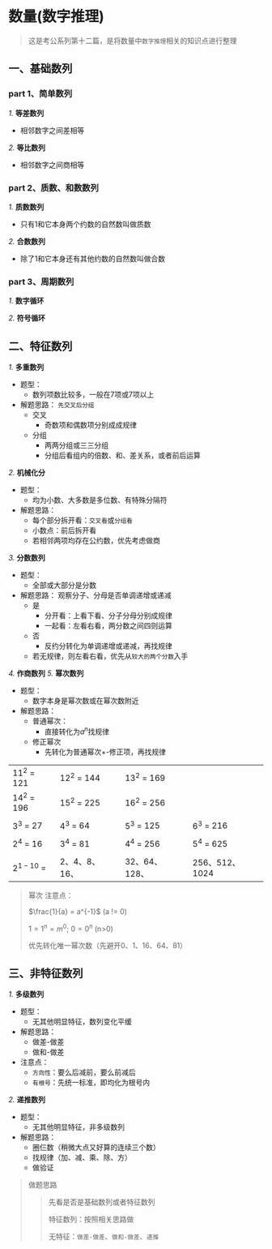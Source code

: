 
# 数量(数字推理)

>这是考公系列第十二篇，是将数量中`数字推理`相关的知识点进行整理


## 一、基础数列

### part 1、简单数列

*1.*  **等差数列**
  * 相邻数字之间差相等

*2.*  **等比数列**
  * 相邻数字之间商相等
  
### part 2、质数、和数数列

*1.*  **质数数列**
  * 只有1和它本身两个约数的自然数叫做质数

*2.*  **合数数列**
  * 除了1和它本身还有其他约数的自然数叫做合数

### part 3、周期数列

*1.*  **数字循环**

*2.*  **符号循环**


## 二、特征数列

*1.*  **多重数列**
  * 题型：
    * 数列项数比较多，一般在7项或7项以上
  * 解题思路： `先交叉后分组`
    * 交叉
      * 奇数项和偶数项分别成成规律
    * 分组
      * 两两分组或三三分组
      * 分组后看组内的倍数、和、差关系，或者前后运算

*2.*  **机械化分**
  * 题型：
    * 均为小数、大多数是多位数、有特殊分隔符
  * 解题思路： 
    * 每个部分拆开看：`交叉看`或`分组看`
    * 小数点：前后拆开看
    * 若相邻两项均存在公约数，优先考虑做商

*3.*  **分数数列**
  * 题型：
    * 全部或大部分是分数
  * 解题思路： 观察分子、分母是否单调递增或递减
    * 是
      * 分开看：上看下看、分子分母分别成规律
      * 一起看：左看右看，两分数之间四则运算
    * 否
      * 反约分转化为单调递增或递减，再找规律
    * 若无规律，则左看右看，优先从`较大的两个分数`入手

*4.*  **作商数列**
*5.*  **幂次数列**
  * 题型：
    * 数字本身是幂次数或在幂次数附近
  * 解题思路： 
    * 普通幂次：
      * 直接转化为$a^n$找规律
    * 修正幂次
      * 先转化为普通幂次+-修正项，再找规律

|  | |  |  |
|-|-|-|-|
| $11^2$ = 121 | $12^2$ = 144 | $13^2$ = 169 |  |
| $14^2$ = 196 | $15^2$ = 225 | $16^2$ = 256 | |
|  | |  |  |
| $3^3$ = 27 | $4^3$ = 64 | $5^3$ = 125 | $6^3$ = 216 |
|  | |  |  |
| $2^4$ = 16 | $3^4$ = 81 | $4^4$ = 256 | $5^4$ = 625 |
|  | |  |  |
| $2^{1-10}$ = | 2、4、8、16、| 32、64、128、| 256、512、1024 |

> 幂次 注意点：
>
> $\frac{1}{a} = a^{-1}$ (a != 0)
>
> $1 = 1^n = m^0$;  $0 = 0^n$ (n>0)
>
>优先转化唯一幂次数（先避开0、1、16、64、81）

## 三、非特征数列

*1.*  **多级数列**
  * 题型：
    * 无其他明显特征，数列变化平缓
  * 解题思路： 
    * 做差-做差
    * 做和-做差
  * 注意点：
    * `方向性`：要么后减前，要么前减后
    * `有根号`：先统一标准，即均化为根号内 

*2.*  **递推数列**
  * 题型：
    * 无其他明显特征，非多级数列
  * 解题思路： 
    * 圈仨数（稍微大点又好算的连续三个数）
    * 找规律（加、减、乘、除、方）
    * 做验证

> 做题思路
>
>> 先看是否是基础数列或者特征数列
>>
>> 特征数列：按照相关思路做
>>
>> 无特征：`做差-做差`、`做和-做差`、`递推`